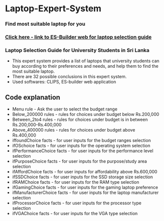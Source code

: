 # Laptop-Expert-System
### Find most suitable laptop for you
### [Click here - link to ES-Builder web for laptop selection guide](https://www.mcgoo.com.au/esbuilder/viewer/viewES.php?es=7aca4a2e5126a0dcab9383b86490173b) 
### Laptop Selection Guide for University Students in Sri Lanka
- This expert system provides a list of laptops that university students can buy according to their preferences and needs, and help them to find the most suitable laptop.
- There are 32 possible conclusions in this expert system.
- Used softwares: CLIPS, ES-builder web application
## Code explanation
- Menu rule - Ask the user to select the budget range 
- Below_200000 rules - rules for choices under budget below Rs.200,000
- Between_2to4 rules - rules for choices under budget is in between Rs.200,000-Rs.400,000
- Above_400000 rules - rules for choices under budget above Rs.400,000
- iffoundChoice facts - for user inputs for the budget ranges selection
- ifOSchoice facts - for user inputs for the operating system selection
- ifPerformanceChoice facts - for user inputs for the performance level selection
- ifPurposeChoice facts - for user inputs for the purpose/study area selection
- ifAffordChoice facts - for user inputs for affordability above Rs.600,000
- ifSSDChoice facts - for user inputs for the SSD storage size selection
- ifRAMChoice facts - for user inputs for the RAM type selection
- ifGamingChoice facts - for user inputs for the gaming laptop preference
- ifManufacturerChoice facts - for user inputs for the laptop manufacturer selection
- ifProcessorChoice facts - for user inputs for the processor type selection
- ifVGAChoice facts - for user inputs for the VGA type selection
